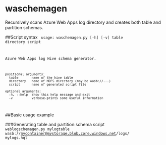 # waschemagen
Recursively scans Azure Web Apps log directory and creates both table and partition schemas.

##Script syntax
<code>
usage: waschemagen.py [-h] [-v] table directory script 
                                                           
Azure Web Apps log Hive schema generator.                
                                                           
    positional arguments:                                      
      table       name of the hive table                       
      directory   name of HDFS directory (may be wasb://...)   
      script      name of generated script file                
                                                           
    optional arguments:                                        
      -h, --help  show this help message and exit              
      -v          verbose-prints some useful information       
</code>

##Basic usage example

###Generating table and partition schema script
<code>
weblogschemagen.py mylogtable wasb://mycontainer@mystorage.blob.core.windows.net/logs/ mylogs.hql
</code>
